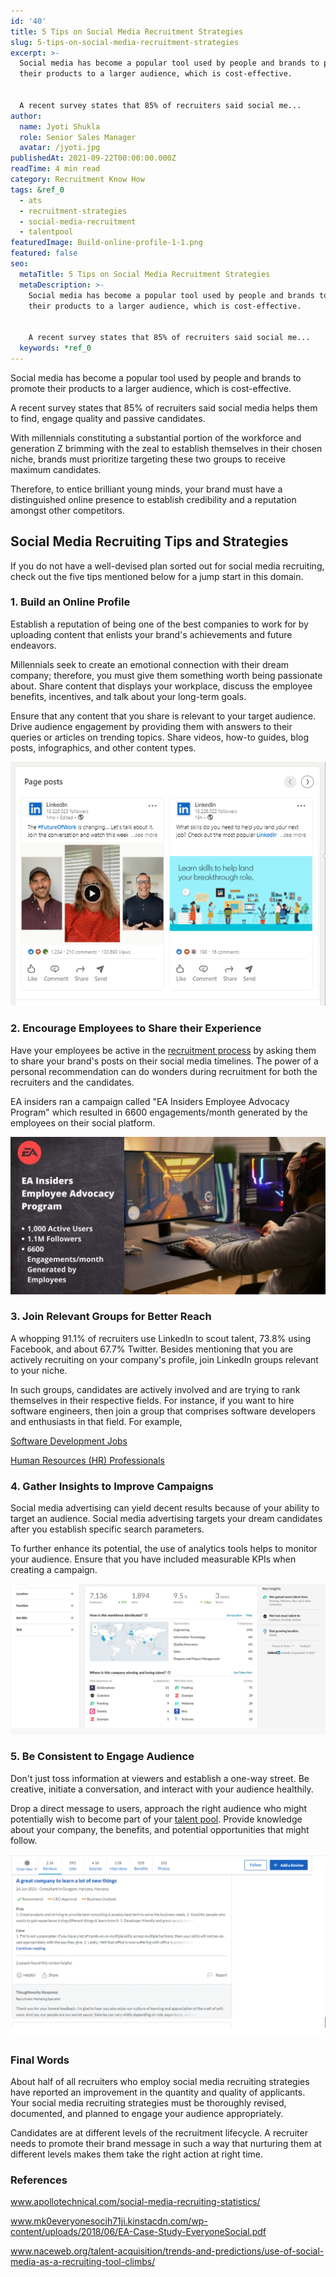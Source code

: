```yaml
---
id: '40'
title: 5 Tips on Social Media Recruitment Strategies
slug: 5-tips-on-social-media-recruitment-strategies
excerpt: >-
  Social media has become a popular tool used by people and brands to promote
  their products to a larger audience, which is cost-effective.


  A recent survey states that 85% of recruiters said social me...
author:
  name: Jyoti Shukla
  role: Senior Sales Manager
  avatar: /jyoti.jpg
publishedAt: 2021-09-22T00:00:00.000Z
readTime: 4 min read
category: Recruitment Know How
tags: &ref_0
  - ats
  - recruitment-strategies
  - social-media-recruitment
  - talentpool
featuredImage: Build-online-profile-1-1.png
featured: false
seo:
  metaTitle: 5 Tips on Social Media Recruitment Strategies
  metaDescription: >-
    Social media has become a popular tool used by people and brands to promote
    their products to a larger audience, which is cost-effective.


    A recent survey states that 85% of recruiters said social me...
  keywords: *ref_0
---
```


Social media has become a popular tool used by people and brands to promote their products to a larger audience, which is cost-effective.

A recent survey states that 85% of recruiters said social media helps them to find, engage quality and passive candidates.

With millennials constituting a substantial portion of the workforce and generation Z brimming with the zeal to establish themselves in their chosen niche, brands must prioritize targeting these two groups to receive maximum candidates.

<!--more-->

Therefore, to entice brilliant young minds, your brand must have a distinguished online presence to establish credibility and a reputation amongst other competitors.

## **Social Media Recruiting Tips and Strategies**

If you do not have a well-devised plan sorted out for social media recruiting, check out the five tips mentioned below for a jump start in this domain.

### 1\. **Build an Online Profile**

Establish a reputation of being one of the best companies to work for by uploading content that enlists your brand's achievements and future endeavors. 

Millennials seek to create an emotional connection with their dream company; therefore, you must give them something worth being passionate about. Share content that displays your workplace, discuss the employee benefits, incentives, and talk about your long-term goals.

Ensure that any content that you share is relevant to your target audience. Drive audience engagement by providing them with answers to their queries or articles on trending topics. Share videos, how-to guides, blog posts, infographics, and other content types.

![Build-online-profile](images/Build-online-profile-1-1.png)

### 2\. **Encourage Employees to Share their Experience**

Have your employees be active in the [recruitment process](https://www.thetalentpool.ai/blogs/slow-recruitment-process/) by asking them to share your brand's posts on their social media timelines. The power of a personal recommendation can do wonders during recruitment for both the recruiters and the candidates.

EA insiders ran a campaign called "EA Insiders Employee Advocacy Program" which resulted in 6600 engagements/month generated by the employees on their social platform.

![](images/Encourage-employees-to-share-their-experience-1-1-1024x512.jpg)

### 3\. J**oin Relevant Groups for Better Reach**

A whopping 91.1% of recruiters use LinkedIn to scout talent, 73.8% using Facebook, and about 67.7% Twitter. Besides mentioning that you are actively recruiting on your company's profile, join LinkedIn groups relevant to your niche.

In such groups, candidates are actively involved and are trying to rank themselves in their respective fields. For instance, if you want to hire software engineers, then join a group that comprises software developers and enthusiasts in that field. For example,

[Software Development Jobs](https://www.linkedin.com/groups/1815840/)

[Human Resources (HR) Professionals](https://www.linkedin.com/groups/60034/)

### 4\. **Gather Insights to Improve Campaigns**

Social media advertising can yield decent results because of your ability to target an audience. Social media advertising targets your dream candidates after you establish specific search parameters.

To further enhance its potential, the use of analytics tools helps to monitor your audience. Ensure that you have included measurable KPIs when creating a campaign.

![](images/campaign-data-1-1.png)

### 5\. **Be Consistent to Engage Audience**

Don't just toss information at viewers and establish a one-way street. Be creative, initiate a conversation, and interact with your audience healthily.

Drop a direct message to users, approach the right audience who might potentially wish to become part of your [talent pool](https://www.thetalentpool.ai). Provide knowledge about your company, the benefits, and potential opportunities that might follow.

![](images/Consistent-to-engage-audience-1-1-1024x595.png)

### **Final Words**

About half of all recruiters who employ social media recruiting strategies have reported an improvement in the quantity and quality of applicants. Your social media recruiting strategies must be thoroughly revised, documented, and planned to engage your audience appropriately. 

Candidates are at different levels of the recruitment lifecycle. A recruiter needs to promote their brand message in such a way that nurturing them at different levels makes them take the right action at right time.

### **References**

www.apollotechnical.com/social-media-recruiting-statistics/

www.mk0everyonesocih71ji.kinstacdn.com/wp-content/uploads/2018/06/EA-Case-Study-EveryoneSocial.pdf

www.naceweb.org/talent-acquisition/trends-and-predictions/use-of-social-media-as-a-recruiting-tool-climbs/
